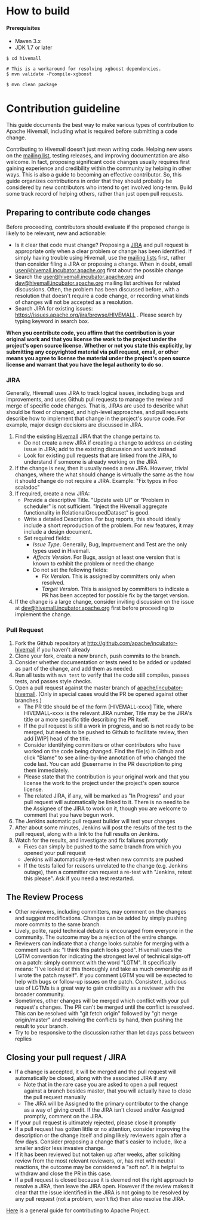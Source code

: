 <!--
  Licensed to the Apache Software Foundation (ASF) under one
  or more contributor license agreements.  See the NOTICE file
  distributed with this work for additional information
  regarding copyright ownership.  The ASF licenses this file
  to you under the Apache License, Version 2.0 (the
  "License"); you may not use this file except in compliance
  with the License.  You may obtain a copy of the License at

    http://www.apache.org/licenses/LICENSE-2.0

  Unless required by applicable law or agreed to in writing,
  software distributed under the License is distributed on an
  "AS IS" BASIS, WITHOUT WARRANTIES OR CONDITIONS OF ANY
  KIND, either express or implied.  See the License for the
  specific language governing permissions and limitations
  under the License.
-->

# How to build

#### Prerequisites

* Maven 3.x
* JDK 1.7 or later

```
$ cd hivemall

# This is a workaround for resolving xgboost dependencies.
$ mvn validate -Pcompile-xgboost
 
$ mvn clean package
```

# Contribution guideline

This guide documents the best way to make various types of contribution to Apache Hivemall, 
including what is required before submitting a code change.

Contributing to Hivemall doesn't just mean writing code. Helping new users on the [mailing list](/mail-lists.html), 
testing releases, and improving documentation are also welcome. In fact, proposing significant code changes usually 
requires first gaining experience and credibility within the community by helping in other ways. This is also a guide 
to becoming an effective contributor. So, this guide organizes contributions in order that they should probably be 
considered by new contributors who intend to get involved long-term. Build some track record of helping others, 
rather than just open pull requests.

## Preparing to contribute code changes

Before proceeding, contributors should evaluate if the proposed change is likely to be relevant, new and actionable:

* Is it clear that code must change? Proposing a [JIRA](https://issues.apache.org/jira/browse/HIVEMALL) and pull request is appropriate only when a clear problem or 
change has been identified. If simply having trouble using Hivemall, use the [mailing lists](/mail-lists.html) first, 
rather than consider filing a JIRA or proposing a change. When in doubt, email user@hivemall.incubator.apache.org first 
about the possible change
* Search the user@hivemall.incubator.apache.org and dev@hivemall.incubator.apache.org mailing list archives for related 
discussions. Often, the problem has been discussed before, with a resolution that doesn't require a code change, or recording 
what kinds of changes will not be accepted as a resolution.
* Search JIRA for existing issues: https://issues.apache.org/jira/browse/HIVEMALL . Please search by typing keyword in search box.

**When you contribute code, you affirm that the contribution is your original work and that you license the work to the project 
under the project's open source license. Whether or not you state this explicitly, by submitting any copyrighted material via 
pull request, email, or other means you agree to license the material under the project's open source license and warrant that 
you have the legal authority to do so.**

### JIRA

Generally, Hivemall uses JIRA to track logical issues, including bugs and improvements, and uses Github pull requests to 
manage the review and merge of specific code changes. That is, JIRAs are used to describe what should be fixed or changed, 
and high-level approaches, and pull requests describe how to implement that change in the project's source code. 
For example, major design decisions are discussed in JIRA.

1. Find the existing [Hivemall](https://issues.apache.org/jira/browse/HIVEMALL) JIRA that the change pertains to.
    * Do not create a new JIRA if creating a change to address an existing issue in JIRA; add to the existing discussion 
and work instead 
    * Look for existing pull requests that are linked from the JIRA, to understand if someone is already working on the JIRA 
2. If the change is new, then it usually needs a new JIRA. However, trivial changes, where the what should change is virtually the same as the how it should change do not require a JIRA. Example: "Fix typos in Foo scaladoc"
3. If required, create a new JIRA:
    * Provide a descriptive Title. "Update web UI" or "Problem in scheduler" is not sufficient. "Inject the Hivemall aggregate functionality in RelationalGroupedDataset" is good.
    * Write a detailed Description. For bug reports, this should ideally include a short reproduction of the problem. For new features, it may include a design document.
    * Set required fields:
        * *Issue Type*. Generally, Bug, Improvement and Test are the only types used in Hivemall.
        * *Affects Version*. For Bugs, assign at least one version that is known to exhibit the problem or need the change
        * Do not set the following fields:
            * *Fix Version*. This is assigned by committers only when resolved.
            * *Target Version*. This is assigned by committers to indicate a PR has been accepted for possible fix by the target version.
4. If the change is a large change, consider inviting discussion on the issue at dev@hivemall.incubator.apache.org first before proceeding to implement the change.

### Pull Request
1. Fork the Github repository at http://github.com/apache/incubator-hivemall if you haven't already
2. Clone your fork, create a new branch, push commits to the branch.
3. Consider whether documentation or tests need to be added or updated as part of the change, and add them as needed.
4. Run all tests with `mvn test` to verify that the code still compiles, passes tests, and passes style checks.
5. Open a pull request against the master branch of [apache/incubator-hivemall](https://github.com/apache/incubator-hivemall). (Only in special cases would the PR be opened against other branches.)
    * The PR title should be of the form [HIVEMALL-xxxx]  Title, where HIVEMALL-xxxx is the relevant JIRA number, Title may be the JIRA's title or a more specific title describing the PR itself.
    * If the pull request is still a work in progress, and so is not ready to be merged, but needs to be pushed to Github to facilitate review, then add [WIP] head of the title.
    * Consider identifying committers or other contributors who have worked on the code being changed. Find the file(s) in Github and click "Blame" to see a line-by-line annotation of who changed the code last. You can add @username in the PR description to ping them immediately.
    * Please state that the contribution is your original work and that you license the work to the project under the project's open source license.
    * The related JIRA, if any, will be marked as "In Progress" and your pull request will automatically be linked to it. There is no need to be the Assignee of the JIRA to work on it, though you are welcome to comment that you have begun work.
6. The Jenkins automatic pull request builder will test your changes
7. After about some minutes, Jenkins will post the results of the test to the pull request, along with a link to the full results on Jenkins.
8. Watch for the results, and investigate and fix failures promptly
    * Fixes can simply be pushed to the same branch from which you opened your pull request
    * Jenkins will automatically re-test when new commits are pushed
    * If the tests failed for reasons unrelated to the change (e.g. Jenkins outage), then a committer can request a re-test with "Jenkins, retest this please". Ask if you need a test restarted.
 
## The Review Process
* Other reviewers, including committers, may comment on the changes and suggest modifications. Changes can be added by simply pushing more commits to the same branch. 
* Lively, polite, rapid technical debate is encouraged from everyone in the community. The outcome may be a rejection of the entire change. 
* Reviewers can indicate that a change looks suitable for merging with a comment such as: "I think this patch looks good". Hivemall uses the LGTM convention for indicating 
the strongest level of technical sign-off on a patch: simply comment with the word "LGTM". It specifically means: 
"I've looked at this thoroughly and take as much ownership as if I wrote the patch myself". If you comment LGTM you 
will be expected to help with bugs or follow-up issues on the patch. Consistent, judicious use of LGTMs is a great 
way to gain credibility as a reviewer with the broader community. 
* Sometimes, other changes will be merged which conflict 
with your pull request's changes. The PR can't be merged until the conflict is resolved. This can be resolved with 
"git fetch origin" followed by "git merge origin/master" and resolving the conflicts by hand, then pushing the result 
to your branch. 
* Try to be responsive to the discussion rather than let days pass between replies

## Closing your pull request / JIRA

* If a change is accepted, it will be merged and the pull request will automatically be closed, along with the associated JIRA if any
    * Note that in the rare case you are asked to open a pull request against a branch besides master, that you will actually have to close the pull request manually
    * The JIRA will be Assigned to the primary contributor to the change as a way of giving credit. If the JIRA isn't closed and/or Assigned promptly, comment on the JIRA.
* If your pull request is ultimately rejected, please close it promptly
* If a pull request has gotten little or no attention, consider improving the description or the change itself and ping likely reviewers again after a few days. Consider proposing a change that's easier to include, like a smaller and/or less invasive change.
* If it has been reviewed but not taken up after weeks, after soliciting review from the most relevant reviewers, or, has met with neutral reactions, the outcome may be considered a "soft no". It is helpful to withdraw and close the PR in this case.
* If a pull request is closed because it is deemed not the right approach to resolve a JIRA, then leave the JIRA open. However if the review makes it clear that the issue identified in the JIRA is not going to be resolved by any pull request (not a problem, won't fix) then also resolve the JIRA.



[Here](http://www.apache.org/foundation/getinvolved.html) is a general guide for contributing to Apache Project.

